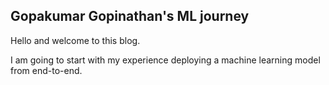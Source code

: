 ## Gopakumar Gopinathan's ML journey

Hello and welcome to this blog. 

I am going to start with my experience deploying a machine learning model from end-to-end. 

